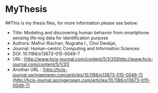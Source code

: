 # MyThesis

##This is my thesis files, for more information please see below:

* Title:  Modeling and discovering human behavior from smartphone sensing life-log data for identification purpose
* Authors: Mafrur  Rischan, Nugraha  I., Choi  Deokjai,
* Journal: Human-centric Computing and Information Sciences
* DOI: 10.1186/s13673-015-0049-7
* URL: [http://www.hcis-journal.com/content/5/1/31](http://www.hcis-journal.com/content/5/1/31)
* Another URL : [http://hcis-journal.springeropen.com/articles/10.1186/s13673-015-0049-7](http://hcis-journal.springeropen.com/articles/10.1186/s13673-015-0049-7)
